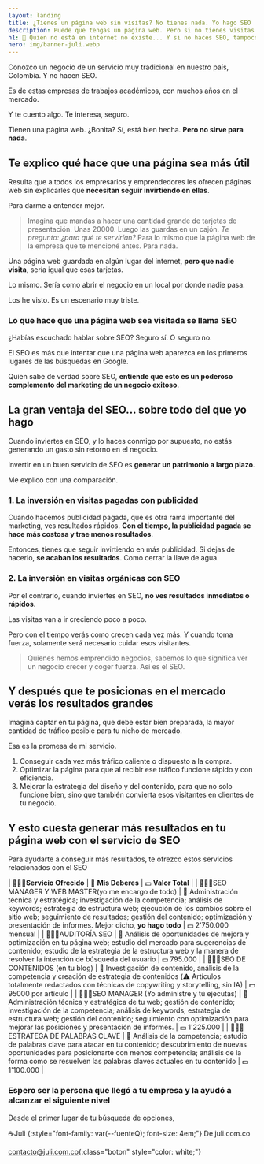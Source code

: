 ```yaml
---
layout: landing
title: ¿Tienes un página web sin visitas? No tienes nada. Yo hago SEO
description: Puede que tengas un página web. Pero si no tienes visitas orgánicas, da igual si la tienes. Pues yo hago SEO. Y me encargo que te visiten. Y mucho!
h1: 🤔 Quien no está en internet no existe... Y si no haces SEO, tampoco existes. Me explico
hero: img/banner-juli.webp
---
```

Conozco un negocio de un servicio muy tradicional en nuestro país, Colombia. Y no hacen SEO.

Es de estas empresas de trabajos académicos, con muchos años en el mercado.

Y te cuento algo. Te interesa, seguro.

Tienen una página web. ¿Bonita? Sí, está bien hecha. **Pero no sirve para nada**.

## Te explico qué hace que una página sea más útil

Resulta que a todos los empresarios y emprendedores les ofrecen páginas web sin explicarles que **necesitan seguir invirtiendo en ellas**.

Para darme a entender mejor.

>Imagina que mandas a hacer una cantidad grande de tarjetas de presentación. Unas 20000. Luego las guardas en un cajón. *Te pregunto: ¿para qué te servirían?* Para lo mismo que la página web de la empresa que te mencioné antes. Para nada.

Una página web guardada en algún lugar del internet, **pero que nadie visita**, sería igual que esas tarjetas.

Lo mismo. Sería como abrir el negocio en un local por donde nadie pasa.

Los he visto. Es un escenario muy triste.

### Lo que hace que una página web sea visitada se llama SEO

¿Habías escuchado hablar sobre SEO? Seguro sí. O seguro no.

El SEO es más que intentar que una página web aparezca en los primeros lugares de las búsquedas en Google.

Quien sabe de verdad sobre SEO, **entiende que esto es un poderoso complemento del marketing de un negocio exitoso**.

## La gran ventaja del SEO... sobre todo del que yo hago

Cuando inviertes en SEO, y lo haces conmigo por supuesto, no estás generando un gasto sin retorno en el negocio.

Invertir en un buen servicio de SEO es **generar un patrimonio a largo plazo**.

Me explico con una comparación.

### 1. La inversión en visitas pagadas con publicidad

Cuando hacemos publicidad pagada, que es otra rama importante del marketing, ves resultados rápidos. **Con el tiempo, la publicidad pagada se hace más costosa y trae menos resultados**.

Entonces, tienes que seguir invirtiendo en más publicidad. Si dejas de hacerlo, **se acaban los resultados**. Como cerrar la llave de agua.

### 2. La inversión en visitas orgánicas con SEO

Por el contrario, cuando inviertes en SEO, **no ves resultados inmediatos o rápidos**.

Las visitas van a ir creciendo poco a poco.

Pero con el tiempo verás como crecen cada vez más. Y cuando toma fuerza, solamente será necesario cuidar esos visitantes.

>Quienes hemos emprendido negocios, sabemos lo que significa ver un negocio crecer y coger fuerza. Así es el SEO.

## Y después que te posicionas en el mercado verás los resultados grandes

Imagina captar en tu página, que debe estar bien preparada, la mayor cantidad de tráfico posible para tu nicho de mercado.

Esa es la promesa de mi servicio.

1. Conseguir cada vez más tráfico caliente o dispuesto a la compra.
2. Optimizar la página para que al recibir ese tráfico funcione rápido y con eficiencia.
3. Mejorar la estrategia del diseño y del contenido, para que no solo funcione bien, sino que también convierta esos visitantes en clientes de tu negocio.

## Y esto cuesta generar más resultados en tu página web con el servicio de SEO

Para ayudarte a conseguir más resultados, te ofrezco estos servicios relacionados con el SEO

| 👨🏼‍🏭**Servicio Ofrecido** | 🫡 **Mis Deberes** | 💵 **Valor Total** |
| 👨🏼‍🏭SEO MANAGER Y WEB MASTER(yo me encargo de todo) | 🫡 Administración técnica y estratégica; investigación de la competencia; análisis de keywords; estrategia de estructura web; ejecución de los cambios sobre el sitio web; seguimiento de resultados; gestión del contenido; optimización y presentación de informes. Mejor dicho, **yo hago todo** | 💵 2'750.000 mensual |
| 👨🏼‍🏭AUDITORÍA SEO | 🫡 Análisis de oportunidades de mejora y optimización en tu página web; estudio del mercado para sugerencias de contenido; estudio de la estrategia de la estructura web y la manera de resolver la intención de búsqueda del usuario | 💵 795.000 |
| 👨🏼‍🏭SEO DE CONTENIDOS (en tu blog) | 🫡 Investigación de contenido, análisis de la competencia y creación de estrategia de contenidos (⚠️ Artículos totalmente redactados con técnicas de copywriting y storytelling, sin IA) | 💵 95000 por artículo |
| 👨🏼‍🏭SEO MANAGER (Yo administre y tú ejecutas) | 🫡 Administración técnica y estratégica de tu web; gestión de contenido; investigación de la competencia; análisis de keywords; estrategia de estructura web; gestión del contenido; seguimiento con optimización para mejorar las posiciones y presentación de informes. | 💵 1'225.000 |
| 👨🏼‍🏭ESTRATEGA DE PALABRAS CLAVE | 🫡 Análisis de la competencia; estudio de palabras clave para atacar en tu contenido; descubrimiento de nuevas oportunidades para posicionarte con menos competencia; análisis de la forma como se resuelven las palabras claves actuales en tu contenido | 💵 1'100.000 |

### Espero ser la persona que llegó a tu empresa y la ayudó a alcanzar el siguiente nivel

Desde el primer lugar de tu búsqueda de opciones,

☕Juli
{:style="font-family: var(--fuenteQ); font-size: 4em;"}
De juli.com.co

[contacto@juli.com.co]({{site.email}}){:class="boton" style="color: white;"}
